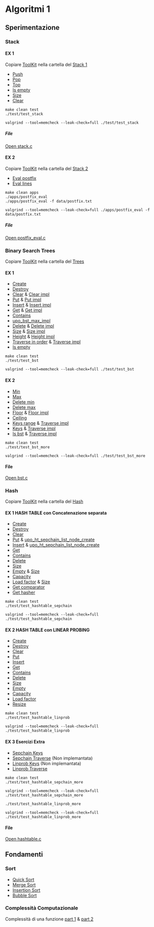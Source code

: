 # Algoritmi 1

## Sperimentazione

### Stack
#### EX 1
Copiare [ToolKit](/Algo1%20Core%20ToolKit) nella cartella del [Stack 1](/Stack%20Exercise%20-%20Abstract%20Data%20Types)
- [Push](/Stack%20Exercise%20-%20Abstract%20Data%20Types/src/stack.c#L64)
- [Pop](/Stack%20Exercise%20-%20Abstract%20Data%20Types/src/stack.c#L91)
- [Top](/Stack%20Exercise%20-%20Abstract%20Data%20Types/src/stack.c#L116)
- [Is empty](/Stack%20Exercise%20-%20Abstract%20Data%20Types/src/stack.c#L129)
- [Size](/Stack%20Exercise%20-%20Abstract%20Data%20Types/src/stack.c#L146)
- [Clear](/Stack%20Exercise%20-%20Abstract%20Data%20Types/src/stack.c#L156)
```make
make clean test
./test/test_stack

valgrind --tool=memcheck --leak-check=full ./test/test_stack
```
##### File
[Open stack.c](/Stack%20Exercise%20-%20Abstract%20Data%20Types/src/stack.c)
#### EX 2
Copiare [ToolKit](/Algo1%20Core%20ToolKit) nella cartella del [Stack 2](/Stack%20Exercise%20-%20Abstract%20Data%20Types)
- [Eval postfix](/Stack%20Exercise%20-%20Abstract%20Data%20Types/apps/postfix_eval.c#L91)
- [Eval lines](/Stack%20Exercise%20-%20Abstract%20Data%20Types/apps/postfix_eval.c#L186)
```make
make clean apps
./apps/postfix_eval
./apps/postfix_eval -f data/postfix.txt

valgrind --tool=memcheck --leak-check=full ./apps/postfix_eval -f data/postfix.txt
```
##### File
[Open postfix_eval.c](/Stack%20Exercise%20-%20Abstract%20Data%20Types/apps/postfix_eval.c)

### Binary Search Trees
Copiare [ToolKit](/Algo1%20Core%20ToolKit) nella cartella del [Trees](/Binary%20Search%20Trees%20Exercise%20%231%20%26%20%232)
#### EX 1
- [Create](/Binary%20Search%20Trees%20Exercise%20%231%20%26%20%232/src/bst.c#L35)
- [Destroy](/Binary%20Search%20Trees%20Exercise%20%231%20%26%20%232/src/bst.c#L55)
- [Clear](/Binary%20Search%20Trees%20Exercise%20%231%20%26%20%232/src/bst.c#L80) & [Clear impl](/Binary%20Search%20Trees%20Exercise%20%231%20%26%20%232/src/bst.c#L64)
- [Put](/Binary%20Search%20Trees%20Exercise%20%231%20%26%20%232/src/bst.c#L91) & [Put impl](/Binary%20Search%20Trees%20Exercise%20%231%20%26%20%232/src/bst.c#L104)
- [Insert](/Binary%20Search%20Trees%20Exercise%20%231%20%26%20%232/src/bst.c#L138) & [Insert impl](/Binary%20Search%20Trees%20Exercise%20%231%20%26%20%232/src/bst.c#L145)
- [Get](/Binary%20Search%20Trees%20Exercise%20%231%20%26%20%232/src/bst.c#L172) & [Get impl](/Binary%20Search%20Trees%20Exercise%20%231%20%26%20%232/src/bst.c#L184)
- [Contains](/Binary%20Search%20Trees%20Exercise%20%231%20%26%20%232/src/bst.c#L205)
- [upo_bst_max_impl](/Binary%20Search%20Trees%20Exercise%20%231%20%26%20%232/src/bst.c#L220)
- [Delete](/Binary%20Search%20Trees%20Exercise%20%231%20%26%20%232/src/bst.c#L248) & [Delete impl](/Binary%20Search%20Trees%20Exercise%20%231%20%26%20%232/src/bst.c#L259)
- [Size](/Binary%20Search%20Trees%20Exercise%20%231%20%26%20%232/src/bst.c#L340) & [Size impl](/Binary%20Search%20Trees%20Exercise%20%231%20%26%20%232/src/bst.c#L348)
- [Height](/Binary%20Search%20Trees%20Exercise%20%231%20%26%20%232/src/bst.c#L360) & [Height impl](/Binary%20Search%20Trees%20Exercise%20%231%20%26%20%232/src/bst.c#L366)
- [Traverse in order](/Binary%20Search%20Trees%20Exercise%20%231%20%26%20%232/src/bst.c#L377) & [Traverse impl](/Binary%20Search%20Trees%20Exercise%20%231%20%26%20%232/src/bst.c#L382)
- [Is empty](/Binary%20Search%20Trees%20Exercise%20%231%20%26%20%232/src/bst.c#L392)
```make
make clean test
./test/test_bst

valgrind --tool=memcheck --leak-check=full ./test/test_bst
```
#### EX 2
- [Min](/Binary%20Search%20Trees%20Exercise%20%231%20%26%20%232/src/bst.c#L409)
- [Max](/Binary%20Search%20Trees%20Exercise%20%231%20%26%20%232/src/bst.c#L424)
- [Delete min](/Binary%20Search%20Trees%20Exercise%20%231%20%26%20%232/src/bst.c#L439)
- [Delete max](/Binary%20Search%20Trees%20Exercise%20%231%20%26%20%232/src/bst.c#L473)
- [Floor](/Binary%20Search%20Trees%20Exercise%20%231%20%26%20%232/src/bst.c#L512) & [Floor impl](/Binary%20Search%20Trees%20Exercise%20%231%20%26%20%232/src/bst.c#L525)
- [Ceiling](/Binary%20Search%20Trees%20Exercise%20%231%20%26%20%232/src/bst.c#L563)
- [Keys range](/Binary%20Search%20Trees%20Exercise%20%231%20%26%20%232/src/bst.c#L605) & [Traverse impl](/Binary%20Search%20Trees%20Exercise%20%231%20%26%20%232/src/bst.c#L611)
- [Keys](/Binary%20Search%20Trees%20Exercise%20%231%20%26%20%232/src/bst.c#L640) & [Traverse impl](/Binary%20Search%20Trees%20Exercise%20%231%20%26%20%232/src/bst.c#L651)
- [Is bst](/Binary%20Search%20Trees%20Exercise%20%231%20%26%20%232/src/bst.c#L717) & [Traverse impl](/Binary%20Search%20Trees%20Exercise%20%231%20%26%20%232/src/bst.c#L725)
```make
make clean test
./test/test_bst_more

valgrind --tool=memcheck --leak-check=full ./test/test_bst_more
```
#### File
[Open bst.c](/Binary%20Search%20Trees%20Exercise%20%231%20%26%20%232/src/bst.c)

### Hash
Copiare [ToolKit](/Algo1%20Core%20ToolKit) nella cartella del [Hash](/Hash%20Tables%20Exercise%20%231%2C%20%232%20%26%20%233)
#### EX 1 HASH TABLE con Concatenazione separata
- [Create](/Hash%20Tables%20Exercise%20%231%2C%20%232%20%26%20%233/src/hashtable.c#L35)
- [Destroy](/Hash%20Tables%20Exercise%20%231%2C%20%232%20%26%20%233/src/hashtable.c#L82)
- [Clear](/Hash%20Tables%20Exercise%20%231%2C%20%232%20%26%20%233/src/hashtable.c#L92)
- [Put](/Hash%20Tables%20Exercise%20%231%2C%20%232%20%26%20%233/src/hashtable.c#L147) & [upo_ht_sepchain_list_node_create](/Hash%20Tables%20Exercise%20%231%2C%20%232%20%26%20%233/src/hashtable.c#L130)
- [Insert](/Hash%20Tables%20Exercise%20%231%2C%20%232%20%26%20%233/src/hashtable.c#L179) & [upo_ht_sepchain_list_node_create](/Hash%20Tables%20Exercise%20%231%2C%20%232%20%26%20%233/src/hashtable.c#L130)
- [Get](/Hash%20Tables%20Exercise%20%231%2C%20%232%20%26%20%233/src/hashtable.c#L213)
- [Contains](/Hash%20Tables%20Exercise%20%231%2C%20%232%20%26%20%233/src/hashtable.c#L230)
- [Delete](/Hash%20Tables%20Exercise%20%231%2C%20%232%20%26%20%233/src/hashtable.c#L241)
- [Size](/Hash%20Tables%20Exercise%20%231%2C%20%232%20%26%20%233/src/hashtable.c#L278)
- [Empty](/Hash%20Tables%20Exercise%20%231%2C%20%232%20%26%20%233/src/hashtable.c#L304) & [Size](/Hash%20Tables%20Exercise%20%231%2C%20%232%20%26%20%233/src/hashtable.c#L278)
- [Capacity](/Hash%20Tables%20Exercise%20%231%2C%20%232%20%26%20%233/src/hashtable.c#L309)
- [Load factor](/Hash%20Tables%20Exercise%20%231%2C%20%232%20%26%20%233/src/hashtable.c#L314) & [Size](/Hash%20Tables%20Exercise%20%231%2C%20%232%20%26%20%233/src/hashtable.c#L278)
- [Get comparator](/Hash%20Tables%20Exercise%20%231%2C%20%232%20%26%20%233/src/hashtable.c#L319)
- [Get hasher](/Hash%20Tables%20Exercise%20%231%2C%20%232%20%26%20%233/src/hashtable.c#L324)

```make
make clean test
./test/test_hashtable_sepchain

valgrind --tool=memcheck --leak-check=full ./test/test_hashtable_sepchain
```
#### EX 2 HASH TABLE con LINEAR PROBING
- [Create](/Hash%20Tables%20Exercise%20%231%2C%20%232%20%26%20%233/src/hashtable.c#L336)
- [Destroy](/Hash%20Tables%20Exercise%20%231%2C%20%232%20%26%20%233/src/hashtable.c#L385)
- [Clear](/Hash%20Tables%20Exercise%20%231%2C%20%232%20%26%20%233/src/hashtable.c#L395)
- [Put](/Hash%20Tables%20Exercise%20%231%2C%20%232%20%26%20%233/src/hashtable.c#L426)
- [Insert](/Hash%20Tables%20Exercise%20%231%2C%20%232%20%26%20%233/src/hashtable.c#L476)
- [Get](/Hash%20Tables%20Exercise%20%231%2C%20%232%20%26%20%233/src/hashtable.c#L529)
- [Contains](/Hash%20Tables%20Exercise%20%231%2C%20%232%20%26%20%233/src/hashtable.c#L549)
- [Delete](/Hash%20Tables%20Exercise%20%231%2C%20%232%20%26%20%233/src/hashtable.c#L563)
- [Size](/Hash%20Tables%20Exercise%20%231%2C%20%232%20%26%20%233/src/hashtable.c#L594)
- [Empty](/Hash%20Tables%20Exercise%20%231%2C%20%232%20%26%20%233/src/hashtable.c#L613)
- [Capacity](/Hash%20Tables%20Exercise%20%231%2C%20%232%20%26%20%233/src/hashtable.c#L618)
- [Load factor](/Hash%20Tables%20Exercise%20%231%2C%20%232%20%26%20%233/src/hashtable.c#L623)
- [Resize](/Hash%20Tables%20Exercise%20%231%2C%20%232%20%26%20%233/src/hashtable.c#L628)

```make
make clean test
./test/test_hashtable_linprob

valgrind --tool=memcheck --leak-check=full ./test/test_hashtable_linprob
```
#### EX 3 Esercizi Extra
- [Sepchain Keys](/Hash%20Tables%20Exercise%20%231%2C%20%232%20%26%20%233/src/hashtable.c#L695)
- [Sepchain Traverse](/Hash%20Tables%20Exercise%20%231%2C%20%232%20%26%20%233/src/hashtable.c#L727) (Non implemantata)
- [Linprob Keys](/Hash%20Tables%20Exercise%20%231%2C%20%232%20%26%20%233/src/hashtable.c#L755) (Non implemantata)
- [Linprob Traverse](/Hash%20Tables%20Exercise%20%231%2C%20%232%20%26%20%233/src/hashtable.c#L791)

```make
make clean test
./test/test_hashtable_sepchain_more

valgrind --tool=memcheck --leak-check=full ./test/test_hashtable_sepchain_more

./test/test_hashtable_linprob_more

valgrind --tool=memcheck --leak-check=full ./test/test_hashtable_linprob_more
```
#### File
[Open hashtable.c](/Hash%20Tables%20Exercise%20%231%2C%20%232%20%26%20%233/src/hashtable.c)

## Fondamenti
### Sort
- [Quick Sort](https://www.geeksforgeeks.org/quick-sort/)
- [Merge Sort](https://www.geeksforgeeks.org/merge-sort/)
- [Insertion Sort](https://www.geeksforgeeks.org/insertion-sort/)
- [Bubble Sort](https://www.geeksforgeeks.org/bubble-sort/)
### Complessità Computazionale
Complessità di una funzione [part 1](https://italiancoders.it/complessita-computazionale-parte-1/) & [part 2](https://italiancoders.it/complessita-computazionale-parte-2/)
